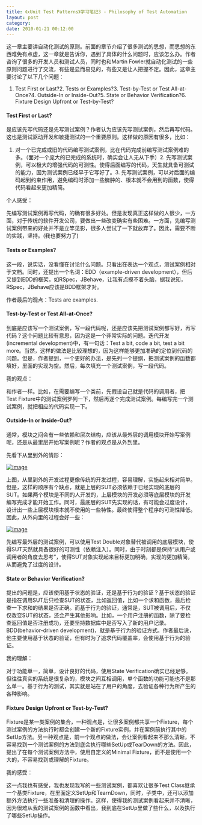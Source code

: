 ```yaml
---
title: 《xUnit Test Patterns》学习笔记3 - Philosophy of Test Automation
layout: post
category: 
date: 2010-01-21 00:12:00
---
```


这一章主要讲自动化测试的原则。前面的章节介绍了很多测试的思想，而思想的东西难免有点虚，这一章就是告诉你，遇到了具体的什么问题时，应该怎么办。作者咨询了很多的开发人员和测试人员，同时也和Martin Fowler就自动化测试的一些原则问题进行了交流，有些是显而易见的，有些又是让人把握不定。因此，这章主要讨论了以下几个问题：

1.  Test First or Last?2.  Tests or Examples?3.  Test-by-Test or Test All-at-Once?4.  Outside-In or Inside-Out?5.  State or Behavior Verification?6.  Fixture Design Upfront or Test-by-Test?  

#### Test First or Last?

是应该先写代码还是先写测试案例？作者认为应该先写测试案例，然后再写代码。这也是测试驱动开发和敏捷测试的一个重要原则。这样做的原因有很多，比如：

1.  对一个已完成或旧的代码编写测试案例，比在代码完成前编写测试案例难的多。（面对一个庞大的已完成的系统时，确实会让人无从下手）2.  先写测试案例，可以极大的增强代码的可测性。使得后面编写的代码，天生就具备可测试的能力，因为测试案例已经早于它写好了。3.  先写测试案例，可以对后面的编码起到约束作用，避免编码时添加一些臃肿的、根本就不会用到的函数，使得代码看起来更加精简。  

个人感受：

先编写测试案例再写代码，的确有很多好处。但是发现真正这样做的人很少，一方面，对于传统的软件开发公司，要做出一些改变确实有些困难。一方面，先编写测试案例带来的好处并不是立竿见影，很多人尝试了一下就放弃了。因此，需要不断的实践，坚持。(我也要努力了)

#### Tests or Examples?

这一段，说实话，没看懂在讨论什么问题。只看出在表达一个观点，测试案例相对于文档。同时，还提出一个名词：EDD（example-driven development），但后又提到EDD的框架，如RSpec，JBehave，让我有点摸不着头脑，据我说知，RSpec，JBehave应该是BDD框架才对。

作者最后的观点：Tests are examples.

#### Test-by-Test or Test All-at-Once?

到底是应该写一个测试案例，写一段代码呢，还是应该先把测试案例都写好，再写代码？这个问题比较有意思，因为这是一个非常实际的问题。迭代开发(incremental development)中，有一句话：Test a bit, code a bit, test a bit more。当然，这样的做法是比较理想的，因为这样能够更加准确的定位到代码的问题。但是，作者提到，一个更好的办法，是先列一个提纲，把测试案例的函数都填好，里面的实现为空。然后，每次填充一个测试案例，写一段代码。

我的观点：

和作者一样。比如，在需要编写一个类前，先假设自己就是代码的调用者，把Test Fixture中的测试案例罗列一下，然后再逐个完成测试案例。每编写完一个测试案例，就把相应的代码实现一下。

#### Outside-In or Inside-Out?

通常，模块之间会有一些依赖和层次结构，应该从最外层的调用模块开始写案例呢，还是从最里层开始写案例呢？作者的观点是从外到里。

先看下从里到外的情形：
  
[![image](http://images.cnblogs.com/cnblogs_com/coderzh/WindowsLiveWriter/xUnitTestPatterns3PhilosophyofTestAutoma_12F0A/image_thumb.png "image")](http://images.cnblogs.com/cnblogs_com/coderzh/WindowsLiveWriter/xUnitTestPatterns3PhilosophyofTestAutoma_12F0A/image_2.png) 

上图，从里到外的开发过程更像传统的开发过程，容易理解，实施起来相对简单。但是，这样的顺序有个缺点，就是上层的SUT必须依赖于已经实现的底层的SUT。如果两个模块是不同的人开发的，上层模块的开发必须等底层模块的开发编写完成才能开始工作。同时，最底层的SUT先实现的话，有可能会过度设计，设计出一些上层模块根本就不使用的一些特性。最终使得整个程序的可测性降低。因此，从外向里的过程会好一些：
  
[![image](http://images.cnblogs.com/cnblogs_com/coderzh/WindowsLiveWriter/xUnitTestPatterns3PhilosophyofTestAutoma_12F0A/image_thumb_1.png "image")](http://images.cnblogs.com/cnblogs_com/coderzh/WindowsLiveWriter/xUnitTestPatterns3PhilosophyofTestAutoma_12F0A/image_4.png) 

先编写最外层的测试案例，可以使用Test Double对象替代被调用的底层模块，使得SUT天然就具备很好的可测性（依赖注入）。同时，由于时刻都是保持&#8220;从用户或调用者的角度去思考&#8221;，使得SUT对象实现起来目标更加明确，实现的更加精简，从而避免了过度的设计。 

#### State or Behavior Verification?

提出的问题是，应该使用基于状态的验证，还是基于行为的验证？基于状态的验证是指在调用SUT后只检查SUT的状态，比如返回值，比如一个求和函数，最后检查一下求和的结果是否正确。而基于行为的验证，通常是，SUT被调用后，不仅仅改变SUT的状态，还会产生其他影响。比如，一个用户注册的函数，除了要检查返回值是否注册成功，还要坚持数据库中是否写入了新的用户记录。BDD(behavior-driven development)，就是基于行为的验证方式。作者最后说，他主要使用基于状态的验证，但有时为了追求代码覆盖率，会使用基于行为的验证。

我的理解：

对于功能单一，简单，设计良好的代码，使用State Verification确实已经足够。但往往真实的系统是很复杂的，模块之间互相调用，单个函数的功能可能也不是那么单一。基于行为的测试，其实就是站在了用户的角度，去验证各种行为所产生的各种影响。

#### Fixture Design Upfront or Test-by-Test?

Fixture是某一类案例的集合，一种观点是，让很多案例都共享一个Fixture，每个测试案例的方法执行时都会创建一个新的Fixture实例，并在案例前执行其中的SetUp方法。另一种观点是，前一个观点的做法，会让案例看起来不那么清晰，不容易找到一个测试案例的方法到底会执行哪些SetUp或TearDown的方法。因此，提出了在每个测试案例方法中，使用自定义的Minimal Fixture，而不是使用一个大的，不容易找到或理解的Fixture。

我的感受：

这一点我也有感受，我也发现我写的一些测试案例，都喜欢让很多Test Class继承一个基类Fixture，在里面定义SetUp和TearnDown，同时，子类中，还可以添加额外方法执行一些准备和清理的操作。这样，使得我的测试案例看起来并不清晰，因为很难从我的测试案例的函数中看出，我到底在SetUp里做了些什么，以及执行了哪些SetUp操作。